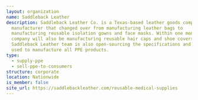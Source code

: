 ```yaml
---
layout: organization
name: Saddleback Leather
description: Saddleback Leather Co. is a Texas-based leather goods company and
  manufacturer that changed over from manufacturing leather bags to
  manufacturing reusable isolation gowns and face masks. Within one month, the
  company will also be manufacturing reusable hair caps and shoe covers. The
  Saddleback Leather team is also open-sourcing the specifications and processes
  used to manufacture all PPE products.
type:
  - supply-ppe
  - sell-ppe-to-consumers
structure: corporate
location: Nationwide
is_member: false
site_url: https://saddlebackleather.com/reusable-medical-supplies
---
```

